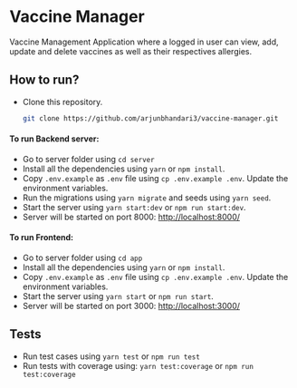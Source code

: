 # Vaccine Manager

Vaccine Management Application where a logged in user can view, add, update and delete vaccines as well as their respectives allergies.

## How to run?

- Clone this repository.

  ```sh
  git clone https://github.com/arjunbhandari3/vaccine-manager.git
  ```

#### To run Backend server:

- Go to server folder using `cd server`
- Install all the dependencies using `yarn` or `npm install`.
- Copy `.env.example` as `.env` file using `cp .env.example .env`. Update the environment variables.
- Run the migrations using `yarn migrate` and seeds using `yarn seed`.
- Start the server using `yarn start:dev` or `npm run start:dev`.
- Server will be started on port 8000: [http://localhost:8000/](http://localhost:8000/)

#### To run Frontend:

- Go to server folder using `cd app`
- Install all the dependencies using `yarn` or `npm install`.
- Copy `.env.example` as `.env` file using `cp .env.example .env`. Update the environment variables.
- Start the server using `yarn start` or `npm run start`.
- Server will be started on port 3000: [http://localhost:3000/](http://localhost:3000/)

## Tests

- Run test cases using `yarn test` or `npm run test`
- Run tests with coverage using: `yarn test:coverage` or `npm run test:coverage`
